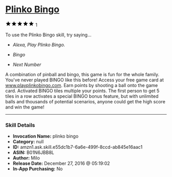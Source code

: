 # [Plinko Bingo](http://alexa.amazon.com/#skills/amzn1.ask.skill.e55dc1b7-6a6e-499f-8ccd-ab845e16aac1)
![5 stars](../../images/ic_star_black_18dp_1x.png)![5 stars](../../images/ic_star_black_18dp_1x.png)![5 stars](../../images/ic_star_black_18dp_1x.png)![5 stars](../../images/ic_star_black_18dp_1x.png)![5 stars](../../images/ic_star_black_18dp_1x.png) 1

To use the Plinko Bingo skill, try saying...

* *Alexa, Play Plinko Bingo.*

* *Bingo*

* *Next Number*

A combination of pinball and bingo, this game is fun for the whole family.  You've never played BINGO like this before!  Access your free game card at www.playplinkobingo.com.  Earn points by shooting a ball onto the game card.  Activated BINGO tiles multiple your points.  The first person to get 5 tiles in a row activates a special BINGO bonus feature, but with unlimited balls and thousands of potential scenarios, anyone could get the high score and win the game!

***

### Skill Details

* **Invocation Name:** plinko bingo
* **Category:** null
* **ID:** amzn1.ask.skill.e55dc1b7-6a6e-499f-8ccd-ab845e16aac1
* **ASIN:** B01N6JBB8L
* **Author:** Milo
* **Release Date:** December 27, 2016 @ 05:19:02
* **In-App Purchasing:** No
